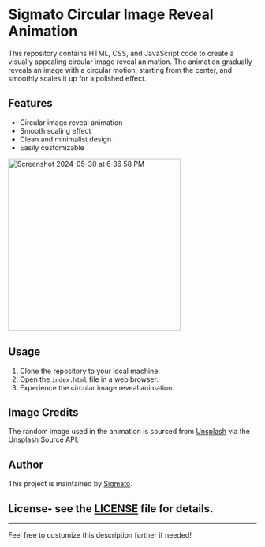

# Sigmato Circular Image Reveal Animation

This repository contains HTML, CSS, and JavaScript code to create a visually appealing circular image reveal animation. The animation gradually reveals an image with a circular motion, starting from the center, and smoothly scales it up for a polished effect.

## Features
- Circular image reveal animation
- Smooth scaling effect
- Clean and minimalist design
- Easily customizable

<img width="349" alt="Screenshot 2024-05-30 at 6 36 58 PM" src="https://github.com/SigmatoDev/Circular-Image-Reveal-Animation/assets/104191257/707b216f-2d43-447d-9c2c-b89ade2c8784">

## Usage
1. Clone the repository to your local machine.
2. Open the `index.html` file in a web browser.
3. Experience the circular image reveal animation.

## Image Credits
The random image used in the animation is sourced from [Unsplash](https://unsplash.com/) via the Unsplash Source API.

## Author
This project is maintained by [Sigmato](https://sigmato.com).

## License- see the [LICENSE](LICENSE) file for details.

---

Feel free to customize this description further if needed!
